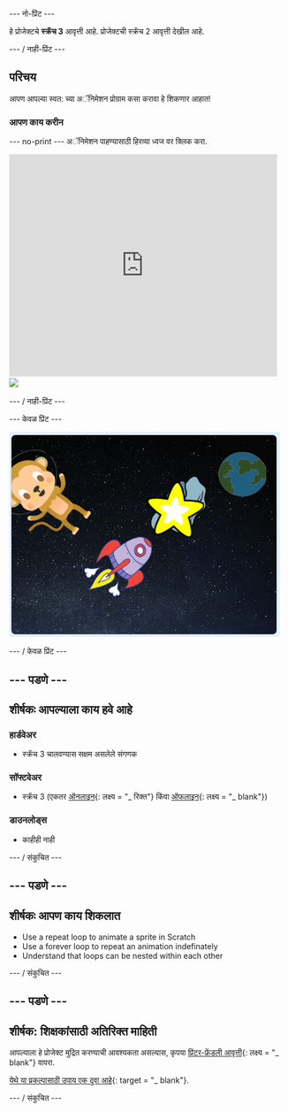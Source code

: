 \--- नो-प्रिंट \---

हे प्रोजेक्टचे **स्क्रॅच 3** आवृत्ती आहे. प्रोजेक्ट</a>ची स्क्रॅच 2 आवृत्ती देखील आहे.</p> 

\--- / नाही-प्रिंट \---

## परिचय

आपण आपल्या स्वत: च्या अॅनिमेशन प्रोग्राम कसा करावा हे शिकणार आहात!

### आपण काय करीन

\--- no-print \--- अॅनिमेशन पाहण्यासाठी हिरव्या ध्वज वर क्लिक करा.

<div class="scratch-preview">
  <iframe allowtransparency="true" width="485" height="402" src="https://scratch.mit.edu/projects/embed/276873231/?autostart=false" frameborder="0" scrolling="no"></iframe>
  <img src="images/space-final.png">
</div>

\--- / नाही-प्रिंट \---

\--- केवळ प्रिंट \---

![पूर्ण प्रकल्प](images/showcase_static.png)

\--- / केवळ प्रिंट \---

## \--- पडणे \---

## शीर्षकः आपल्याला काय हवे आहे

### हार्डवेअर

- स्क्रॅच 3 चालवण्यास सक्षम असलेले संगणक

### सॉफ्टवेअर

- स्क्रॅच 3 (एकतर [ऑनलाइन](http://rpf.io/scratchon){: लक्ष्य = "_ रिक्त"} किंवा [ऑफलाइन](http://rpf.io/scratchoff){: लक्ष्य = "_ blank"})

### डाउनलोड्स

- काहीही नाही

\--- / संकुचित \---

## \--- पडणे \---

## शीर्षकः आपण काय शिकलात

- Use a repeat loop to animate a sprite in Scratch
- Use a forever loop to repeat an animation indefinately
- Understand that loops can be nested within each other

\--- / संकुचित \---

## \--- पडणे \---

## शीर्षक: शिक्षकांसाठी अतिरिक्त माहिती

आपल्याला हे प्रोजेक्ट मुद्रित करण्याची आवश्यकता असल्यास, कृपया [प्रिंटर-फ्रेंडली आवृत्ती](https://projects.raspberrypi.org/en/projects/lost-in-space/print){: लक्ष्य = "_ blank"} वापरा.

[येथे या प्रकल्पासाठी उपाय एक दुवा आहे](http://rpf.io/p/en/lost-in-space-get){: target = "_ blank"}.

\--- / संकुचित \---